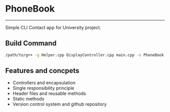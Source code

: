 # PhoneBook

---

Simple CLI Contact app for University project.

## Build Command
```sh
/path/to/g++ -g Helper.cpp DisplayController.cpp main.cpp -o PhoneBook
```

## Features and concpets 

- Controllers and encapsulation
- Single responsibility principle
- Header files and reusable methods
- Static methods
- Version control system and github repository 
